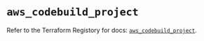 # `aws_codebuild_project`

Refer to the Terraform Registory for docs: [`aws_codebuild_project`](https://registry.terraform.io/providers/hashicorp/aws/3.76.1/docs/resources/codebuild_project).
